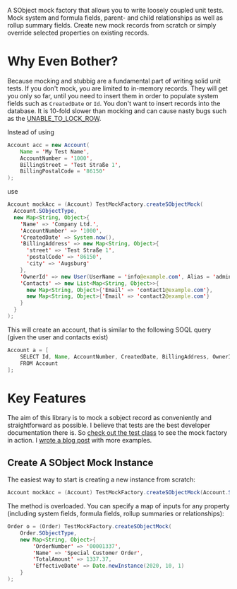 A SObject mock factory that allows you to write loosely coupled unit tests. Mock system and formula fields, parent- and child relationships as well as rollup summary fields. Create new mock records from scratch or simply override selected properties on existing records.

# Why Even Bother?

Because mocking and stubbig are a fundamental part of writing solid unit tests. If you don't mock, you are limited to in-memory records. They will get you only so far, until you need to insert them in order to populate system fields such as `CreatedDate` or `Id`. You don't want to insert records into the database. It is 10-fold slower than mocking and can cause nasty bugs such as the [UNABLE_TO_LOCK_ROW](https://lietzau-consulting.de/2021/12/unable-to-lock-row-in-tests/).

Instead of using

```java
Account acc = new Account(
    Name = 'My Test Name',
    AccountNumber = '1000',
    BillingStreet = 'Test Straße 1',
    BillingPostalCode = '86150'
);
```

use

```java
Account mockAcc = (Account) TestMockFactory.createSObjectMock(
  Account.SObjectType,
  new Map<String, Object>{
    'Name' => 'Company Ltd.',
    'AccountNumber' => '1000',
    'CreatedDate' => System.now(),
    'BillingAddress' => new Map<String, Object>{
      'street' => 'Test Straße 1',
      'postalCode' => '86150',
      'city' => 'Augsburg'
    },
    'OwnerId' => new User(UserName = 'info@example.com', Alias = 'admin'),
    'Contacts' => new List<Map<String, Object>>{
      new Map<String, Object>{'Email' => 'contact1@example.com'},
      new Map<String, Object>{'Email' => 'contact2@example.com'}
    }
  }
);
```

This will create an account, that is similar to the following SOQL query (given the user and contacts exist)

```java
Account a = [
    SELECT Id, Name, AccountNumber, CreatedDate, BillingAddress, OwnerId, Owner.Id, Owner.Username, Owner.Alias, (SELECT Id, Email FROM Contacts)
    FROM Account
];
```

# Key Features

The aim of this library is to mock a sobject record as conveniently and straightforward as possible. I believe that tests are the best developer documentation there is. So [check out the test class](src/packaged/main/test/classes/Test_Unit_TestMockFactory.cls) to see the mock factory in action. I [wrote a blog post](https://lietzau-consulting.de/2022/01/a-library-to-mock-sobject-records/) with more examples.

## Create A SObject Mock Instance

The easiest way to start is creating a new instance from scratch:

```java
Account mockAcc = (Account) TestMockFactory.createSObjectMock(Account.SObjectType);
```

The method is overloaded. You can specify a map of inputs for any property (including system fields, formula fields, rollup summaries or relationships):

```java
Order o = (Order) TestMockFactory.createSObjectMock(
    Order.SObjectType,
    new Map<String, Object>{
        'OrderNumber' => '00001337',
        'Name' => 'Special Customer Order',
        'TotalAmount' => 1337.37,
        'EffectiveDate' => Date.newInstance(2020, 10, 1)
    }
);
```
